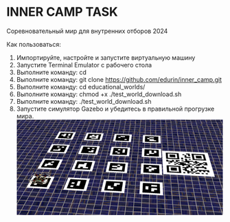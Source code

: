 # INNER CAMP TASK
Соревновательный мир для внутренних отборов 2024

Как пользоваться:
1.	Импортируйте, настройте и запустите виртуальную машину
2.	Запустите Terminal Emulator с рабочего стола
3.	Выполните команду:
cd
4.	 Выполните команду:
git clone  https://github.com/edurin/inner_camp.git
5.	 Выполните команду: 
cd educational_worlds/
6.	 Выполните команду:
chmod +x ./test_world_download.sh
7.	 Выполните команду:
./test_world_download.sh
8.	Запустите симулятор Gazebo и убедитесь в правильной прогрузке мира.
![Alt text](image.png)